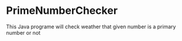 # PrimeNumberChecker
This Java programe will check weather that given number is a primary number or not
